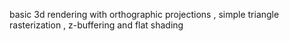 basic 3d rendering with orthographic projections , simple triangle rasterization , z-buffering and flat shading